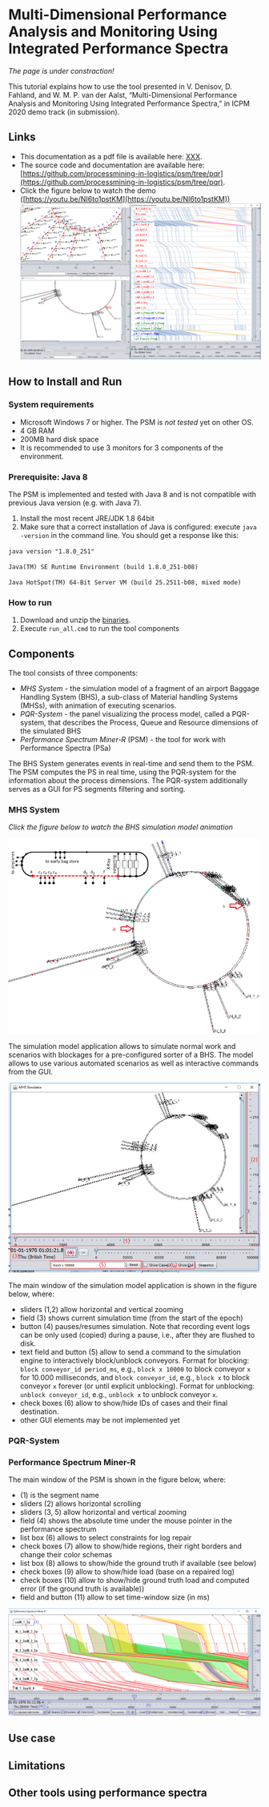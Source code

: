# Multi-Dimensional Performance Analysis and Monitoring Using Integrated Performance Spectra

*The page is under constraction!*

This tutorial explains how to use the tool presented in V. Denisov, D. Fahland, and W. M. P. van der Aalst, “Multi-Dimensional Performance Analysis and Monitoring Using Integrated Performance Spectra,” in ICPM 2020 demo track (in submission).

## Links

* This documentation as a pdf file is available here: [XXX](https://github.com/processmining-in-logistics/psm/tree/pqr).
* The source code and documentation are available here: [https://github.com/processmining-in-logistics/psm/tree/pqr](https://github.com/processmining-in-logistics/psm/tree/pqr).
* Click the figure below to watch the demo ([https://youtu.be/NI6to1pstKM](https://youtu.be/NI6to1pstKM))
[![Multi Dimensional Performance Analysis and Monitoring Using Integrated Performance Spectra](/docs/figures/components_screenshot.png)](https://youtu.be/NI6to1pstKM)


## How to Install and Run

### System requirements

  * Microsoft Windows 7 or higher. The PSM is *not tested* yet on other OS.
  * 4 GB RAM
  * 200MB hard disk space
  * It is recommended to use 3 monitors for 3 components of the environment.
  
### Prerequisite: Java 8

The PSM is implemented and tested with Java 8 and is not compatible with previous Java version (e.g. with Java 7).

1. Install the most recent JRE/JDK 1.8 64bit
1. Make sure that a correct installation of Java is configured: execute `java -version` in the command line. You should get a response like this:

`java version "1.8.0_251"`

`Java(TM) SE Runtime Environment (build 1.8.0_251-b08)`

`Java HotSpot(TM) 64-Bit Server VM (build 25.2511-b08, mixed mode)`

### How to run

1. Download and unzip the [binaries](https://github.com/processmining-in-logistics/psm/tree/ppm).
1. Execute `run_all.cmd` to run the tool components

## Components

The tool consists of three components:

* *MHS System* - the simulation model of a fragment of an airport Baggage Handling System (BHS), a sub-class of Material handling Systems (MHSs), with animation of executing scenarios.
* *PQR-System* - the panel visualizing the process model, called a PQR-system, that describes the Process, Queue and Resource dimensions of the simulated BHS
* *Performance Spectrum Miner-R* (PSM) - the tool for work with Performance Spectra (PSa)

The BHS System generates events in real-time and send them to the PSM. The PSM computes the PS in real time, using the PQR-system for the information about the process dimensions. The PQR-system additionally serves as a GUI for PS segments filtering and sorting. 

### MHS System
*Click the figure below to watch the BHS simulation model animation*

[![The visualization of the BHS simulation model](/docs/figures/sim_model.png)](https://youtu.be/O0_tjfRInFo)

The simulation model application allows to simulate normal work and scenarios with blockages for a pre-configured sorter of a BHS. The model allows to use various automated scenarios as well as interactive commands from the GUI.

![BHS simulation model GUI](/docs/figures/sim_model_ui.png)

The main window of the simulation model application is shown in the figure below, where: 
* sliders (1,2) allow horizontal and vertical zooming 
* field (3) shows current simulation time (from the start of the epoch) 
* button (4) pauses/resumes simulation. Note that recording event logs can be only used (copied) during a pause, i.e., after they are flushed to disk.
* text field and button (5) allow to send a command to the simulation engine to interactively block/unblock conveyors. Format for blocking: `block conveyor_id period_ms`, e.g., `block x 10000` to block conveyor `x` for 10.000 milliseconds, and `block conveyor_id`, e.g., `block x` to block conveyor `x` forever (or until explicit unblocking). Format for unblocking: `unblock conveyor_id`, e.g., `unblock x` to unblock conveyor `x`. 
* check boxes (6) allow to show/hide IDs of cases and their final destination.
* other GUI elements may be not implemented yet

### PQR-System

### Performance Spectrum Miner-R


The main window of the PSM is shown in the figure below, where: 
* (1) is the segment name
* sliders (2) allows horizontal scrolling
* sliders (3, 5) allow horizontal and vertical zooming 
* field (4) shows the absolute time under the mouse pointer in the performance spectrum
* list box (6) allows to select constraints for log repair 
* check boxes (7) allow to show/hide regions, their right borders and change their color schemas
* list box (8) allows to show/hide the ground truth if available (see below)
* check boxes (9) allow to show/hide load (base on a repaired log)
* check boxes (10) allow to show/hide ground truth load and computed error (if the ground truth is available))
* field and button (11) allow to set time-window size (in ms)

![PSM 1.2.x](/docs/figures/psm_regions_ui.png)


## Use case

## Limitations

## Other tools using performance spectra






